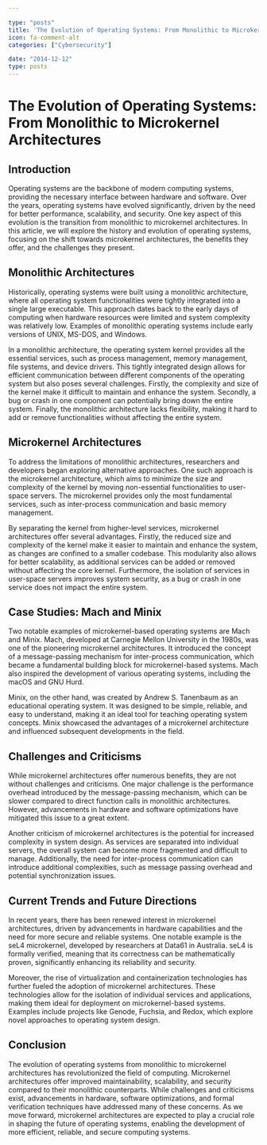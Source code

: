```yaml
---

type: "posts"
title: 'The Evolution of Operating Systems: From Monolithic to Microkernel Architectures'
icon: fa-comment-alt
categories: ["Cybersecurity"]

date: "2014-12-12"
type: posts
---
```





# The Evolution of Operating Systems: From Monolithic to Microkernel Architectures

## Introduction

Operating systems are the backbone of modern computing systems, providing the necessary interface between hardware and software. Over the years, operating systems have evolved significantly, driven by the need for better performance, scalability, and security. One key aspect of this evolution is the transition from monolithic to microkernel architectures. In this article, we will explore the history and evolution of operating systems, focusing on the shift towards microkernel architectures, the benefits they offer, and the challenges they present.

## Monolithic Architectures

Historically, operating systems were built using a monolithic architecture, where all operating system functionalities were tightly integrated into a single large executable. This approach dates back to the early days of computing when hardware resources were limited and system complexity was relatively low. Examples of monolithic operating systems include early versions of UNIX, MS-DOS, and Windows.

In a monolithic architecture, the operating system kernel provides all the essential services, such as process management, memory management, file systems, and device drivers. This tightly integrated design allows for efficient communication between different components of the operating system but also poses several challenges. Firstly, the complexity and size of the kernel make it difficult to maintain and enhance the system. Secondly, a bug or crash in one component can potentially bring down the entire system. Finally, the monolithic architecture lacks flexibility, making it hard to add or remove functionalities without affecting the entire system.

## Microkernel Architectures

To address the limitations of monolithic architectures, researchers and developers began exploring alternative approaches. One such approach is the microkernel architecture, which aims to minimize the size and complexity of the kernel by moving non-essential functionalities to user-space servers. The microkernel provides only the most fundamental services, such as inter-process communication and basic memory management.

By separating the kernel from higher-level services, microkernel architectures offer several advantages. Firstly, the reduced size and complexity of the kernel make it easier to maintain and enhance the system, as changes are confined to a smaller codebase. This modularity also allows for better scalability, as additional services can be added or removed without affecting the core kernel. Furthermore, the isolation of services in user-space servers improves system security, as a bug or crash in one service does not impact the entire system.

## Case Studies: Mach and Minix

Two notable examples of microkernel-based operating systems are Mach and Minix. Mach, developed at Carnegie Mellon University in the 1980s, was one of the pioneering microkernel architectures. It introduced the concept of a message-passing mechanism for inter-process communication, which became a fundamental building block for microkernel-based systems. Mach also inspired the development of various operating systems, including the macOS and GNU Hurd.

Minix, on the other hand, was created by Andrew S. Tanenbaum as an educational operating system. It was designed to be simple, reliable, and easy to understand, making it an ideal tool for teaching operating system concepts. Minix showcased the advantages of a microkernel architecture and influenced subsequent developments in the field.

## Challenges and Criticisms

While microkernel architectures offer numerous benefits, they are not without challenges and criticisms. One major challenge is the performance overhead introduced by the message-passing mechanism, which can be slower compared to direct function calls in monolithic architectures. However, advancements in hardware and software optimizations have mitigated this issue to a great extent.

Another criticism of microkernel architectures is the potential for increased complexity in system design. As services are separated into individual servers, the overall system can become more fragmented and difficult to manage. Additionally, the need for inter-process communication can introduce additional complexities, such as message passing overhead and potential synchronization issues.

## Current Trends and Future Directions

In recent years, there has been renewed interest in microkernel architectures, driven by advancements in hardware capabilities and the need for more secure and reliable systems. One notable example is the seL4 microkernel, developed by researchers at Data61 in Australia. seL4 is formally verified, meaning that its correctness can be mathematically proven, significantly enhancing its reliability and security.

Moreover, the rise of virtualization and containerization technologies has further fueled the adoption of microkernel architectures. These technologies allow for the isolation of individual services and applications, making them ideal for deployment on microkernel-based systems. Examples include projects like Genode, Fuchsia, and Redox, which explore novel approaches to operating system design.

## Conclusion

The evolution of operating systems from monolithic to microkernel architectures has revolutionized the field of computing. Microkernel architectures offer improved maintainability, scalability, and security compared to their monolithic counterparts. While challenges and criticisms exist, advancements in hardware, software optimizations, and formal verification techniques have addressed many of these concerns. As we move forward, microkernel architectures are expected to play a crucial role in shaping the future of operating systems, enabling the development of more efficient, reliable, and secure computing systems.